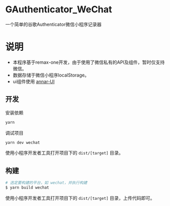 # GAuthenticator_WeChat

一个简单的谷歌Authenticator微信小程序记录器

# 说明
- 本程序基于remax-one开发，由于使用了微信私有的API及组件，暂时仅支持微信。
- 数据存储于微信小程序localStorage。
- ui组件使用 [annar-UI](https://annasearl.github.io/annar/)

## 开发

安装依赖

```bash
yarn 
```

调试项目

```bash
yarn dev wechat
```

使用小程序开发者工具打开项目下的 `dist/[target]` 目录。

## 构建

```bash
# 选定要构建的平台，如 wechat，并执行构建
$ yarn build wechat
```

使用小程序开发者工具打开项目下的 `dist/[target]` 目录，上传代码即可。
